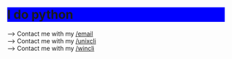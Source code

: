 <h1>I do python</h1>

--> Contact me with my [/email](http://mailto:dctachasing@gmail.com)<br>
--> Contact me with my [/unixcli](https://git.cmdcustom.repl.co/unix-cli-dl)<br>
--> Contact me with my [/wincli](https://git.cmdcustom.repl.co/win-cli-dl)
<style>
  h1 {
  background-color: blue;
  }
</style>
<!---
cmdcustom/cmdcustom is a ✨ special ✨ repository because its `README.md` (this file) appears on your GitHub profile.
You can click the Preview link to take a look at your changes.
--->
